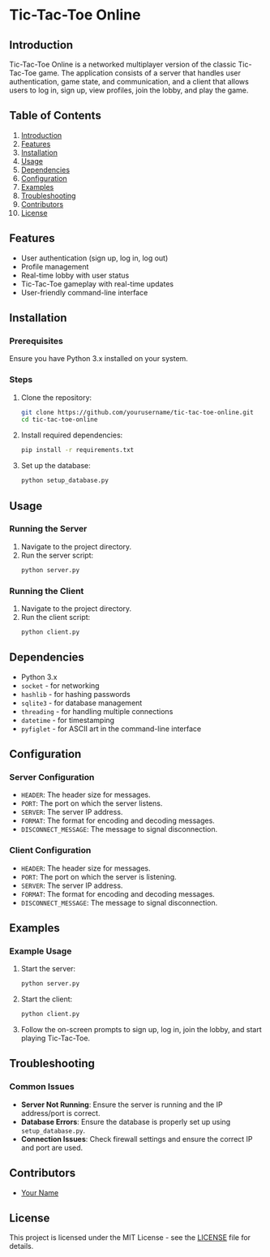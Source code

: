 # Tic-Tac-Toe Online

## Introduction

Tic-Tac-Toe Online is a networked multiplayer version of the classic Tic-Tac-Toe game. The application consists of a server that handles user authentication, game state, and communication, and a client that allows users to log in, sign up, view profiles, join the lobby, and play the game.

## Table of Contents

1. [Introduction](#introduction)
2. [Features](#features)
3. [Installation](#installation)
4. [Usage](#usage)
5. [Dependencies](#dependencies)
6. [Configuration](#configuration)
7. [Examples](#examples)
8. [Troubleshooting](#troubleshooting)
9. [Contributors](#contributors)
10. [License](#license)

## Features

- User authentication (sign up, log in, log out)
- Profile management
- Real-time lobby with user status
- Tic-Tac-Toe gameplay with real-time updates
- User-friendly command-line interface

## Installation

### Prerequisites

Ensure you have Python 3.x installed on your system.

### Steps

1. Clone the repository:
    ```sh
    git clone https://github.com/yourusername/tic-tac-toe-online.git
    cd tic-tac-toe-online
    ```

2. Install required dependencies:
    ```sh
    pip install -r requirements.txt
    ```

3. Set up the database:
    ```sh
    python setup_database.py
    ```

## Usage

### Running the Server

1. Navigate to the project directory.
2. Run the server script:
    ```sh
    python server.py
    ```

### Running the Client

1. Navigate to the project directory.
2. Run the client script:
    ```sh
    python client.py
    ```

## Dependencies

- Python 3.x
- `socket` - for networking
- `hashlib` - for hashing passwords
- `sqlite3` - for database management
- `threading` - for handling multiple connections
- `datetime` - for timestamping
- `pyfiglet` - for ASCII art in the command-line interface

## Configuration

### Server Configuration

- `HEADER`: The header size for messages.
- `PORT`: The port on which the server listens.
- `SERVER`: The server IP address.
- `FORMAT`: The format for encoding and decoding messages.
- `DISCONNECT_MESSAGE`: The message to signal disconnection.

### Client Configuration

- `HEADER`: The header size for messages.
- `PORT`: The port on which the server is listening.
- `SERVER`: The server IP address.
- `FORMAT`: The format for encoding and decoding messages.
- `DISCONNECT_MESSAGE`: The message to signal disconnection.

## Examples

### Example Usage

1. Start the server:
    ```sh
    python server.py
    ```

2. Start the client:
    ```sh
    python client.py
    ```

3. Follow the on-screen prompts to sign up, log in, join the lobby, and start playing Tic-Tac-Toe.

## Troubleshooting

### Common Issues

- **Server Not Running**: Ensure the server is running and the IP address/port is correct.
- **Database Errors**: Ensure the database is properly set up using `setup_database.py`.
- **Connection Issues**: Check firewall settings and ensure the correct IP and port are used.

## Contributors

- [Your Name](https://github.com/yourusername)

## License

This project is licensed under the MIT License - see the [LICENSE](LICENSE) file for details.
